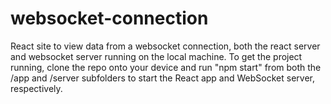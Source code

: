 # websocket-connection
React site to view data from a websocket connection, both the react server and websocket server running on the local machine.
To get the project running, clone the repo onto your device and run "npm start" from both the /app and /server subfolders to start the React app and WebSocket server, respectively.
